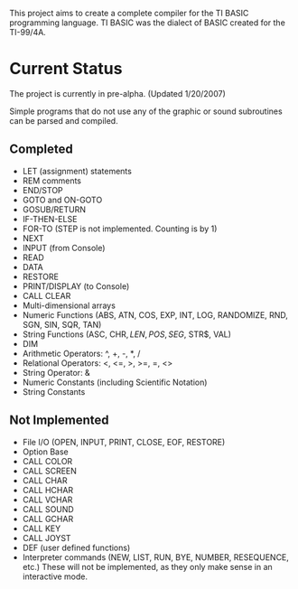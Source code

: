This project aims to create a complete compiler for the TI BASIC programming
language. TI BASIC was the dialect of BASIC created for the TI-99/4A.

Current Status
==============
The project is currently in pre-alpha. (Updated 1/20/2007)

Simple programs that do not use any of the graphic or sound subroutines can be
parsed and compiled.

Completed
---------
* LET (assignment) statements
* REM comments
* END/STOP
* GOTO and ON-GOTO
* GOSUB/RETURN
* IF-THEN-ELSE
* FOR-TO (STEP is not implemented. Counting is by 1)
* NEXT
* INPUT (from Console)
* READ
* DATA
* RESTORE
* PRINT/DISPLAY (to Console)
* CALL CLEAR
* Multi-dimensional arrays
* Numeric Functions (ABS, ATN, COS, EXP, INT, LOG, RANDOMIZE, RND, SGN, SIN,
 SQR, TAN)
* String Functions (ASC, CHR$, LEN, POS, SEG$, STR$, VAL)
* DIM
* Arithmetic Operators: ^, +, -, *, /
* Relational Operators: <, <=, >, >=, =, <>
* String Operator: &
* Numeric Constants (including Scientific Notation)
* String Constants

Not Implemented
---------------
* File I/O (OPEN, INPUT, PRINT, CLOSE, EOF, RESTORE)
* Option Base
* CALL COLOR
* CALL SCREEN
* CALL CHAR
* CALL HCHAR
* CALL VCHAR
* CALL SOUND
* CALL GCHAR
* CALL KEY
* CALL JOYST
* DEF (user defined functions)
* Interpreter commands (NEW, LIST, RUN, BYE, NUMBER, RESEQUENCE, etc.) These
 will not be implemented, as they only make sense in an interactive mode.
